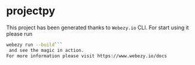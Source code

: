 # projectpy

This project has been generated thanks to ```Webezy.io``` CLI.
For start using it please run 
```sh
webezy run --build```
 and see the magic in action.
For more information please visit https://www.webezy.io/docs